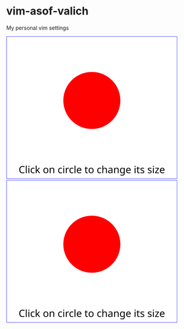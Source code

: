 vim-asof-valich
===============

My personal vim settings

![img](https://github.com/valich/vim-asof-valich/blob/master/test.svg)
![img](https://github.com/valich/vim-asof-valich/blob/master/test2.svg)
